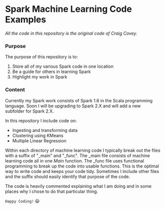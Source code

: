 # Spark Machine Learning Code Examples

*All the code in this repository is the original code of Craig Covey.*

### Purpose

The purpose of this repository is to:
1. Store all of my various Spark code in one location
2. Be a guide for others in learning Spark
3. Highlight my work in Spark

### Content

Currently my Spark work consists of Spark 1.6 in the Scala programming language.
Soon I will be upgrading to Spark 2.X and will add a new subfolder for Spark 2.X.

In this repository I include code on:
* Ingesting and transforming data
* Clustering using KMeans
* Multiple Linear Regression

Within each directory of machine learning code I typically break out the files with a suffix of "_main" and "_func". The _main file consists of machine learning code all in one *Main* function. The _func file uses functional programming
to break up the code into usable functions. This is the optimal way to write code and keeps your code tidy. Sometimes I include other files and the suffix should easily identify that purpose of the code.

The code is heavily commented explaining what I am doing and in some places why I chose to do that particular thing.

`Happy Coding!`  :smiley:
